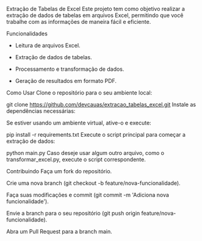 Extração de Tabelas de Excel
Este projeto tem como objetivo realizar a extração de dados de tabelas em arquivos Excel, permitindo que você trabalhe com as informações de maneira fácil e eficiente.

Funcionalidades
- Leitura de arquivos Excel.

- Extração de dados de tabelas.

- Processamento e transformação de dados.

- Geração de resultados em formato PDF.

Como Usar
Clone o repositório para o seu ambiente local:

git clone https://github.com/devcauas/extracao_tabelas_excel.git
Instale as dependências necessárias:

Se estiver usando um ambiente virtual, ative-o e execute:

pip install -r requirements.txt
Execute o script principal para começar a extração de dados:

python main.py
Caso deseje usar algum outro arquivo, como o transformar_excel.py, execute o script correspondente.

Contribuindo
Faça um fork do repositório.

Crie uma nova branch (git checkout -b feature/nova-funcionalidade).

Faça suas modificações e commit (git commit -m 'Adiciona nova funcionalidade').

Envie a branch para o seu repositório (git push origin feature/nova-funcionalidade).

Abra um Pull Request para a branch main.
